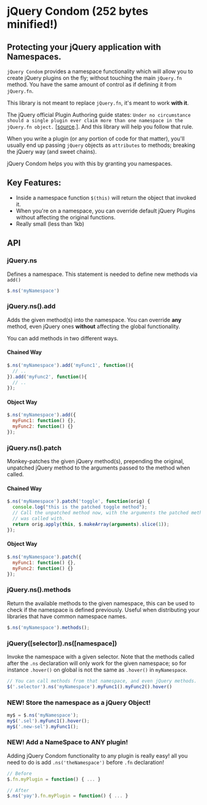 # jQuery Condom (252 bytes minified!)
## Protecting your jQuery application with Namespaces.

`jQuery Condom` provides a namespace functionality which will allow you to create jQuery plugins on the fly; without touching the main `jQuery.fn` method. You have the same amount of control as if defining it from `jQuery.fn`.

This library is not meant to replace `jQuery.fn`, it's meant to work **with it**. 

The jQuery official Plugin Authoring guide states: `Under no circumstance should a single plugin ever claim more than one namespace in the jQuery.fn object.` [[source](http://docs.jquery.com/Plugins/Authoring#Plugin_Methods).]. And this library will help you follow that rule.

When you write a plugin (or any portion of code for that matter), you'll usually end up passing `jQuery` objects as `attributes` to methods; breaking the jQuery way (and sweet chains).

jQuery Condom helps you with this by granting you namespaces.

## Key Features:

* Inside a namespace function `$(this)` will return the object that invoked it.
* When you're on a namespace, you can override default jQuery Plugins without affecting the original functions.
* Really small (less than 1kb)

## API

### jQuery.ns
Defines a namespace. This statement is needed to define new methods via `add()`

```javascript
$.ns('myNamespace')
```

### jQuery.ns().add
Adds the given method(s) into the namespace. You can override **any** method, even jQuery ones **without** affecting the global functionality. 

You can add methods in two different ways.

#### Chained Way
```javascript
$.ns('myNamespace').add('myFunc1', function(){
  // ..
}).add('myFunc2', function(){
  // ..
});
```
    
#### Object Way
```javascript
$.ns('myNamespace').add({
  myFunc1: function() {},
  myFunc2: function() {}
});
```

### jQuery.ns().patch
Monkey-patches the given jQuery method(s), prepending the original, unpatched jQuery method to the arguments passed to the method when called.

#### Chained Way
```javascript
$.ns('myNamespace').patch('toggle', function(orig) {
  console.log("this is the patched toggle method");
  // Call the unpatched method now, with the arguments the patched method
  // was called with.
  return orig.apply(this, $.makeArray(arguments).slice(1));
});
```

#### Object Way
```javascript
$.ns('myNamespace').patch({
  myFunc1: function() {},
  myFunc2: function() {}
});
```

### jQuery.ns().methods
Return the available methods to the given namespace, this can be used to check if the namespace is defined previously. Useful when distributing your libraries that have common namespace names. 

```javascript
$.ns('myNamespace').methods();
```

  
### jQuery([selector]).ns([namespace])
Invoke the namespace with a given selector. Note that the methods called after the `.ns` declaration will only work for the given namespace; so for instance `.hover()` on global is not the same as `.hover()` in `myNamespace`.

```javascript
// You can call methods from that namespace, and even jQuery methods.
$('.selector').ns('myNamespace').myFunc1().myFunc2().hover()
```

### NEW! Store the namespace as a jQuery Object!

```javascript
my$ = $.ns('myNamespace');
my$('.sel').myFunc1().hover();
my$('.new-sel').myFunc1();
```

### NEW! Add a NameSpace to ANY plugin!

Adding jQuery Condom functionality to any plugin is really easy! all you need to do is add `.ns('theNamespace')` before `.fn` declaration!

```javascript
// Before
$.fn.myPlugin = function() { ... }

// After
$.ns('yay').fn.myPlugin = function() { ... }

```
